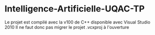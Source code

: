 # Intelligence-Artificielle-UQAC-TP
Le projet est compilé avec la v100 de C++ disponible avec Visual Studio 2010
Il ne faut donc pas migrer le projet .vcxproj à l'ouverture